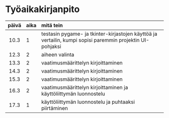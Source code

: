 # Työaikakirjanpito

| päivä | aika | mitä tein  |
| :----:|:-----| :-----|
| 10.3| 1    | testasin pygame- ja tkinter-kirjastojen käyttöä ja vertailin, kumpi sopisi paremmin projektin UI-pohjaksi |
| 12.3 | 2  | aiheen valinta |
| 13.3 | 2  | vaatimusmäärittelyn kirjoittaminen |
| 14.3 | 2  | vaatimusmäärittelyn kirjoittaminen |
| 15.3 | 2  | vaatimusmäärittelyn kirjoittaminen | 
| 16.3 | 2  | vaatimusmäärittelyn kirjoittaminen ja käyttöliittymän luonnostelu        |
| 17.3 | 1  | käyttöliittymän luonnostelu ja puhtaaksi piirtäminen | 